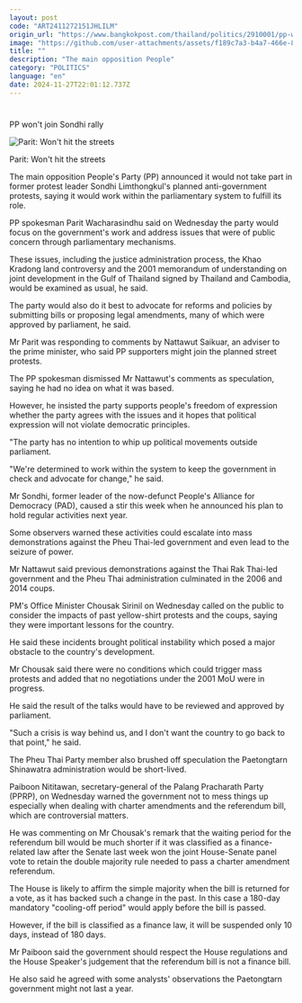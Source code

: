 ```yaml
---
layout: post
code: "ART2411272151JHLILM"
origin_url: "https://www.bangkokpost.com/thailand/politics/2910001/pp-wont-join-sondhi-rally"
image: "https://github.com/user-attachments/assets/f189c7a3-b4a7-466e-810d-9fa05e610a10"
title: ""
description: "The main opposition People"
category: "POLITICS"
language: "en"
date: 2024-11-27T22:01:12.737Z
---
```


# 

PP won't join Sondhi rally

![Parit: Won't hit the streets](https://github.com/user-attachments/assets/e2928dfe-5ef8-4054-9219-ea09dfd595c2)

Parit: Won't hit the streets

The main opposition People's Party (PP) announced it would not take part in former protest leader Sondhi Limthongkul's planned anti-government protests, saying it would work within the parliamentary system to fulfill its role.

PP spokesman Parit Wacharasindhu said on Wednesday the party would focus on the government's work and address issues that were of public concern through parliamentary mechanisms.

These issues, including the justice administration process, the Khao Kradong land controversy and the 2001 memorandum of understanding on joint development in the Gulf of Thailand signed by Thailand and Cambodia, would be examined as usual, he said.

The party would also do it best to advocate for reforms and policies by submitting bills or proposing legal amendments, many of which were approved by parliament, he said.

Mr Parit was responding to comments by Nattawut Saikuar, an adviser to the prime minister, who said PP supporters might join the planned street protests.

The PP spokesman dismissed Mr Nattawut's comments as speculation, saying he had no idea on what it was based.

However, he insisted the party supports people's freedom of expression whether the party agrees with the issues and it hopes that political expression will not violate democratic principles.

"The party has no intention to whip up political movements outside parliament.

"We're determined to work within the system to keep the government in check and advocate for change," he said.

Mr Sondhi, former leader of the now-defunct People's Alliance for Democracy (PAD), caused a stir this week when he announced his plan to hold regular activities next year.

Some observers warned these activities could escalate into mass demonstrations against the Pheu Thai-led government and even lead to the seizure of power.

Mr Nattawut said previous demonstrations against the Thai Rak Thai-led government and the Pheu Thai administration culminated in the 2006 and 2014 coups.

PM's Office Minister Chousak Sirinil on Wednesday called on the public to consider the impacts of past yellow-shirt protests and the coups, saying they were important lessons for the country.

He said these incidents brought political instability which posed a major obstacle to the country's development.

Mr Chousak said there were no conditions which could trigger mass protests and added that no negotiations under the 2001 MoU were in progress.

He said the result of the talks would have to be reviewed and approved by parliament.

"Such a crisis is way behind us, and I don't want the country to go back to that point," he said.

The Pheu Thai Party member also brushed off speculation the Paetongtarn Shinawatra administration would be short-lived.

Paiboon Nititawan, secretary-general of the Palang Pracharath Party (PPRP), on Wednesday warned the government not to mess things up especially when dealing with charter amendments and the referendum bill, which are controversial matters.

He was commenting on Mr Chousak's remark that the waiting period for the referendum bill would be much shorter if it was classified as a finance-related law after the Senate last week won the joint House-Senate panel vote to retain the double majority rule needed to pass a charter amendment referendum.

The House is likely to affirm the simple majority when the bill is returned for a vote, as it has backed such a change in the past. In this case a 180-day mandatory "cooling-off period" would apply before the bill is passed.

However, if the bill is classified as a finance law, it will be suspended only 10 days, instead of 180 days.

Mr Paiboon said the government should respect the House regulations and the House Speaker's judgement that the referendum bill is not a finance bill.

He also said he agreed with some analysts' observations the Paetongtarn government might not last a year.